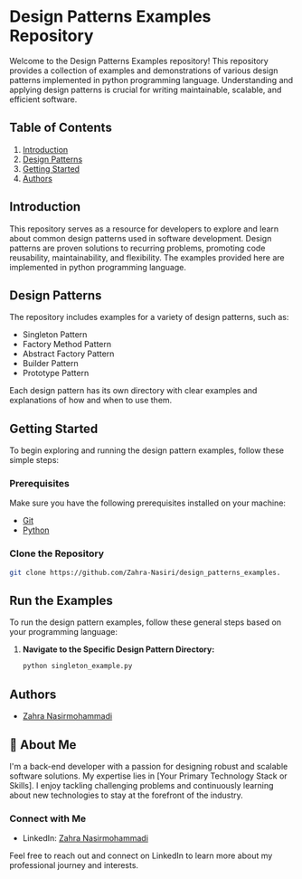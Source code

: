 # Design Patterns Examples Repository

Welcome to the Design Patterns Examples repository! This repository provides a collection of examples and demonstrations of various design patterns implemented in python programming language. Understanding and applying design patterns is crucial for writing maintainable, scalable, and efficient software.

## Table of Contents

1. [Introduction](#introduction)
2. [Design Patterns](#design-patterns)
4. [Getting Started](#getting-started)
5. [Authors](#authors)

## Introduction

This repository serves as a resource for developers to explore and learn about common design patterns used in software development. Design patterns are proven solutions to recurring problems, promoting code reusability, maintainability, and flexibility. The examples provided here are implemented in python programming language.

## Design Patterns

The repository includes examples for a variety of design patterns, such as:

- Singleton Pattern
- Factory Method Pattern
- Abstract Factory Pattern
- Builder Pattern
- Prototype Pattern

Each design pattern has its own directory with clear examples and explanations of how and when to use them.

## Getting Started

To begin exploring and running the design pattern examples, follow these simple steps:

### Prerequisites

Make sure you have the following prerequisites installed on your machine:

- [Git](https://git-scm.com/)
- [Python](https://www.python.org/)

### Clone the Repository

```bash
git clone https://github.com/Zahra-Nasiri/design_patterns_examples.
```
## Run the Examples

To run the design pattern examples, follow these general steps based on your programming language:

1. **Navigate to the Specific Design Pattern Directory:**

   ```bash
   python singleton_example.py
   ```

## Authors

- [Zahra Nasirmohammadi](https://github.com/Zahra-Nasiri)

## 🚀 About Me

I'm a back-end developer with a passion for designing robust and scalable software solutions. My expertise lies in [Your Primary Technology Stack or Skills]. I enjoy tackling challenging problems and continuously learning about new technologies to stay at the forefront of the industry.

### Connect with Me

- LinkedIn: [Zahra Nasirmohammadi](https://www.linkedin.com/in/zahra-nasirmohammadi/)

Feel free to reach out and connect on LinkedIn to learn more about my professional journey and interests.
